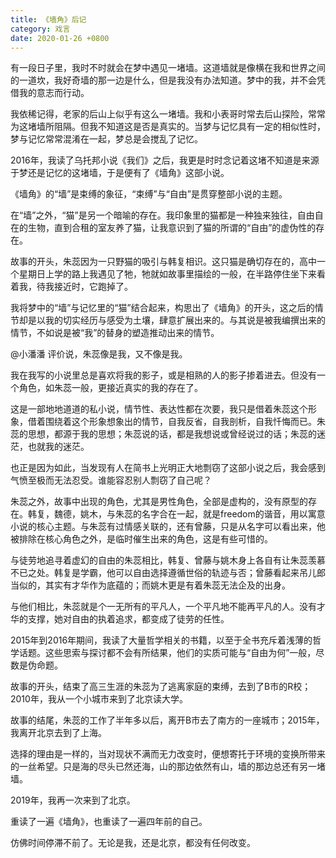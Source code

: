 ```yaml
---
title: 《墙角》后记
category: 戏言
date: 2020-01-26 +0800
---
```


有一段日子里，我时不时就会在梦中遇见一堵墙。这道墙就是像横在我和世界之间的一道坎，我好奇墙的那一边是什么，但是我没有办法知道。梦中的我，并不会凭借我的意志而行动。

我依稀记得，老家的后山上似乎有这么一堵墙。我和小表哥时常去后山探险，常常为这堵墙所阻隔。但我不知道这是否是真实的。当梦与记忆具有一定的相似性时，梦与记忆常常混淆在一起，梦总是会搅乱了记忆。

2016年，我读了乌托邦小说《我们》之后，我更是时时念记着这堵不知道是来源于梦还是记忆的这堵墙，于是便有了《墙角》这部小说。

《墙角》的“墙”是束缚的象征，“束缚”与“自由”是贯穿整部小说的主题。

在“墙”之外，“猫”是另一个暗喻的存在。我印象里的猫都是一种独来独往，自由自在的生物，直到合租的室友养了猫，让我意识到了猫的所谓的“自由”的虚伪性的存在。

故事的开头，朱蕊因为一只野猫的吸引与韩复相识。这只猫是确切存在的，高中一个星期日上学的路上我遇见了牠，牠就如故事里描绘的一般，在半路停住坐下来看着我，待我接近时，它跑掉了。

我将梦中的“墙”与记忆里的“猫”结合起来，构思出了《墙角》的开头，这之后的情节却是以我的切实经历与感受为土壤，肆意扩展出来的。与其说是被我编撰出来的情节，不如说是被“我”的替身的塑造推动出来的情节。

@小潘潘 评价说，朱蕊像是我，又不像是我。

我在我写的小说里总是喜欢将我的影子，或是相熟的人的影子掺着进去。但没有一个角色，如朱蕊一般，更接近真实的我的存在了。

这是一部地地道道的私小说，情节性、表达性都在次要，我只是借着朱蕊这个形象，借着围绕着这个形象想象出的情节，自我反省，自我剖析，自我忏悔而已。朱蕊的思想，都源于我的思想；朱蕊说的话，都是我想说或曾经说过的话；朱蕊的迷茫，也就我的迷茫。

也正是因为如此，当发现有人在简书上光明正大地剽窃了这部小说之后，我会感到气愤至极而无法忍受。谁能容忍别人剽窃了自己呢？

朱蕊之外，故事中出现的角色，尤其是男性角色，全部是虚构的，没有原型的存在。韩复，魏德，姚木，与朱蕊的名字合在一起，就是freedom的谐音，用以寓意小说的核心主题。与朱蕊有过情感关联的，还有曾藤，只是从名字可以看出来，他被排除在核心角色之外，是临时催生出来的角色，这是有些可惜的。

与徒劳地追寻着虚幻的自由的朱蕊相比，韩复、曾藤与姚木身上各自有让朱蕊羡慕不已之处。韩复是学霸，他可以自由选择遵循世俗的轨迹与否；曾藤看起来吊儿郎当似的，其实有才华作为底蕴的；而姚木更是有着朱蕊无法企及的出身。

与他们相比，朱蕊就是个一无所有的平凡人，一个平凡地不能再平凡的人。没有才华的支撑，她对自由的执着追求，都变成了徒劳的任性。

2015年到2016年期间，我读了大量哲学相关的书籍，以至于全书充斥着浅薄的哲学话题。这些思索与探讨都不会有所结果，他们的实质可能与“自由为何”一般，尽数是伪命题。

故事的开头，结束了高三生涯的朱蕊为了逃离家庭的束缚，去到了B市的R校；2010年，我从一个小城市来到了北京读大学。

故事的结尾，朱蕊的工作了半年多以后，离开B市去了南方的一座城市；2015年，我离开北京去到了上海。

选择的理由是一样的，当对现状不满而无力改变时，便想寄托于环境的变换所带来的一丝希望。只是海的尽头已然还海，山的那边依然有山，墙的那边总还有另一堵墙。

2019年，我再一次来到了北京。

重读了一遍《墙角》，也重读了一遍四年前的自己。

仿佛时间停滞不前了。无论是我，还是北京，都没有任何改变。